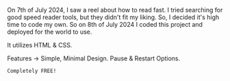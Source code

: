 On 7th of July 2024, I saw a reel about how to read fast. I tried searching for good speed reader tools, but they didn't fit my liking. So, I decided it's high time to code my own. So on 8th of July 2024 I coded this project and deployed for the world to use.

It utilizes HTML & CSS.

Features -> 
    Simple, Minimal Design.
    Pause & Restart Options.

    Completely FREE!
